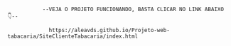                --VEJA O PROJETO FUNCIONANDO, BASTA CLICAR NO LINK ABAIXO 👇--

                 https://aleavds.github.io/Projeto-web-tabacaria/SiteClienteTabacaria/index.html
